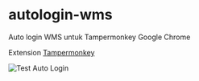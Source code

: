 # autologin-wms
Auto login WMS untuk Tampermonkey Google Chrome

Extension [Tampermonkey](https://chrome.google.com/webstore/detail/tampermonkey/dhdgffkkebhmkfjojejmpbldmpobfkfo)

![Test Auto Login](https://raw.githubusercontent.com/laksa19/autologin-wms/master/autologin-wms.gif)
